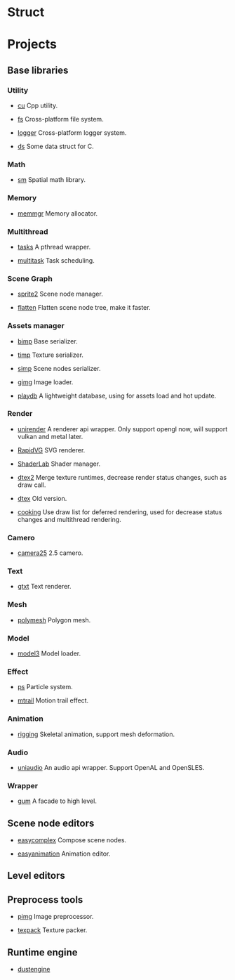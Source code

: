 # Struct



# Projects

## Base libraries

### Utility

* [cu](https://github.com/xzrunner/cu)
Cpp utility.

* [fs](https://github.com/xzrunner/fs)
Cross-platform file system.

* [logger](https://github.com/xzrunner/logger)
Cross-platform logger system.

* [ds](https://github.com/xzrunner/ds)
Some data struct for C.

### Math

* [sm](https://github.com/xzrunner/sm)
Spatial math library.

### Memory

* [memmgr](https://github.com/xzrunner/memmgr)
Memory allocator.

### Multithread

* [tasks](https://github.com/xzrunner/tasks)
A pthread wrapper.

* [multitask](https://github.com/xzrunner/multitask)
Task scheduling.

### Scene Graph

* [sprite2](https://github.com/xzrunner/sprite2)
Scene node manager.

* [flatten](https://github.com/xzrunner/flatten)
Flatten scene node tree, make it faster.

### Assets manager

* [bimp](https://github.com/xzrunner/bimp)
Base serializer.

* [timp](https://github.com/xzrunner/timp)
Texture serializer.

* [simp](https://github.com/xzrunner/simp)
Scene nodes serializer.

* [gimg](https://github.com/xzrunner/gimg)
Image loader.

* [playdb](https://github.com/xzrunner/playdb)
A lightweight database, using for assets load and hot update.

### Render

* [unirender](https://github.com/xzrunner/unirender)
A renderer api wrapper. Only support opengl now, will support vulkan and metal later.

* [RapidVG](https://github.com/xzrunner/RapidVG)
SVG renderer.

* [ShaderLab](https://github.com/xzrunner/ShaderLab)
Shader manager.

* [dtex2](https://github.com/xzrunner/dtex2)
Merge texture runtimes, decrease render status changes, such as draw call.

* [dtex](https://github.com/xzrunner/dtex)
Old version.

* [cooking](https://github.com/xzrunner/cooking)
Use draw list for deferred rendering, used for decrease status changes and multithread rendering.

### Camero

* [camera25](https://github.com/xzrunner/camera25)
2.5 camero.

### Text

* [gtxt](https://github.com/xzrunner/gtxt)
Text renderer.

### Mesh

* [polymesh](https://github.com/xzrunner/polymesh)
Polygon mesh.

### Model

* [model3](https://github.com/xzrunner/model3)
Model loader.

### Effect

* [ps](https://github.com/xzrunner/ps)
Particle system.

* [mtrail](https://github.com/xzrunner/mtrail)
Motion trail effect.

### Animation

* [rigging](https://github.com/xzrunner/rigging)
Skeletal animation, support mesh deformation.

### Audio

* [uniaudio](https://github.com/xzrunner/uniaudio)
An audio api wrapper. Support OpenAL and OpenSLES.

### Wrapper

* [gum](https://github.com/xzrunner/gum)
A facade to high level.

## Scene node editors

* [easycomplex](editor/easycomplex/index.md) 
Compose scene nodes.

* [easyanimation](editor/easyanimation/index.md) 
Animation editor.

## Level editors

## Preprocess tools

* [pimg](https://github.com/xzrunner/pimg)
Image preprocessor.

* [texpack](https://github.com/xzrunner/texpack)
Texture packer.

## Runtime engine

* [dustengine](https://github.com/xzrunner/dustengine)
